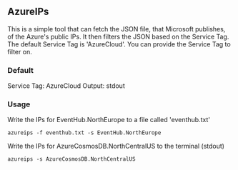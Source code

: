 ## AzureIPs

This is a simple tool that can fetch the JSON file, that Microsoft publishes, of the Azure's public IPs.  It then filters the JSON based on the Service Tag. The default Service Tag is 'AzureCloud'. You can provide the Service Tag to filter on. 

### Default
Service Tag: AzureCloud
Output: stdout

### Usage
Write the IPs for EventHub.NorthEurope to a file called 'eventhub.txt'

`azureips -f eventhub.txt -s EventHub.NorthEurope`

Write the IPs for AzureCosmosDB.NorthCentralUS to the terminal (stdout) 

`azureips -s AzureCosmosDB.NorthCentralUS`